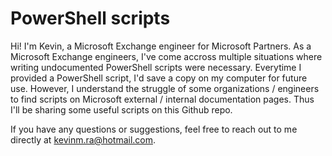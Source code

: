 # PowerShell scripts
Hi! I'm Kevin, a Microsoft Exchange engineer for Microsoft Partners.
As a Microsoft Exchange engineers, I've come accross multiple situations where writing undocumented PowerShell scripts were necessary. Everytime I provided a PowerShell script, I'd save a copy on my computer for future use.
However, I understand the struggle of some organizations / engineers to find scripts on Microsoft external / internal documentation pages. Thus I'll be sharing some useful scripts on this Github repo.

If you have any questions or suggestions, feel free to reach out to me directly at kevinm.ra@hotmail.com.
